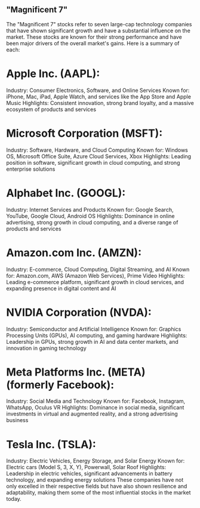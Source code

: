 ## "Magnificent 7"
The "Magnificent 7" stocks refer to seven large-cap technology companies that have shown significant growth and have a substantial influence on the market. These stocks are known for their strong performance and have been major drivers of the overall market's gains. Here is a summary of each:

# Apple Inc. (AAPL):

Industry: Consumer Electronics, Software, and Online Services
Known for: iPhone, Mac, iPad, Apple Watch, and services like the App Store and Apple Music
Highlights: Consistent innovation, strong brand loyalty, and a massive ecosystem of products and services

# Microsoft Corporation (MSFT):

Industry: Software, Hardware, and Cloud Computing
Known for: Windows OS, Microsoft Office Suite, Azure Cloud Services, Xbox
Highlights: Leading position in software, significant growth in cloud computing, and strong enterprise solutions

# Alphabet Inc. (GOOGL):

Industry: Internet Services and Products
Known for: Google Search, YouTube, Google Cloud, Android OS
Highlights: Dominance in online advertising, strong growth in cloud computing, and a diverse range of products and services

# Amazon.com Inc. (AMZN):

Industry: E-commerce, Cloud Computing, Digital Streaming, and AI
Known for: Amazon.com, AWS (Amazon Web Services), Prime Video
Highlights: Leading e-commerce platform, significant growth in cloud services, and expanding presence in digital content and AI

# NVIDIA Corporation (NVDA):

Industry: Semiconductor and Artificial Intelligence
Known for: Graphics Processing Units (GPUs), AI computing, and gaming hardware
Highlights: Leadership in GPUs, strong growth in AI and data center markets, and innovation in gaming technology

# Meta Platforms Inc. (META) (formerly Facebook):

Industry: Social Media and Technology
Known for: Facebook, Instagram, WhatsApp, Oculus VR
Highlights: Dominance in social media, significant investments in virtual and augmented reality, and a strong advertising business

# Tesla Inc. (TSLA):

Industry: Electric Vehicles, Energy Storage, and Solar Energy
Known for: Electric cars (Model S, 3, X, Y), Powerwall, Solar Roof
Highlights: Leadership in electric vehicles, significant advancements in battery technology, and expanding energy solutions
These companies have not only excelled in their respective fields but have also shown resilience and adaptability, making them some of the most influential stocks in the market today.